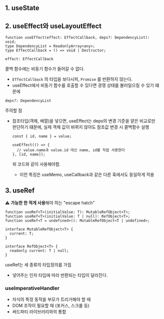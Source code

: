 ## 1. useState

## 2. useEffect와 useLayoutEffect

```tsx
function useEffect(effect: EffectCallback, deps?: DependencyList): void;
type DependencyList = ReadonlyArray<any>;
type EffectCallback = () => void | Destructor;
```

`effect: EffectCallback`

콜백 함수에는 비동기 함수가 들어갈 수 없다. 

- `EffectCallback` 의 타입을 보다시피, `Promise` 를 반환하지 않는다.
- useEffect에서 비동기 함수를 호출할 수 있다면 경쟁 상태를 불러일으킬 수 있기 떄문에

`deps?: DependencyList`

주의할 점

- 참조타입(객체, 배열)을 넣으면, useEffect는 deps의 변경 기준을 얕은 비교로만 판단하기 떄문에, 실제 객체 값이 바뀌지 않아도 참조값 변경 시 콜백함수 실행
    
    ```tsx
    const { id, name } = value;
    
    useEffect(() => {
      // value.name과 value.id 대신 name, id를 직접 사용한다
    }, [id, name]);
    ```
    
    위 코드와 같이 사용해야함.
    
    - 이런 특징은 useMemo, useCallback과 같은 다른 훅에서도 동일하게 적용

## 3. useRef

<aside>

⚠️ **가능한 한 적게 사용**해야 하는 "escape hatch"

</aside>

```tsx
function useRef<T>(initialValue: T): MutableRefObject<T>;
function useRef<T>(initialValue: T | null): RefObject<T>;
function useRef<T = undefined>(): MutableRefObject<T | undefined>;

interface MutableRefObject<T> {
  current: T;
}

interface RefObject<T> {
  readonly current: T | null;
}
```

useRef는 세 종류의 타입정의를 가짐

- 넣어주는 인자 타입에 따라 반환되는 타입이 달라진다.

### useImperativeHandler

- 자식의 특정 동작을 부모가 트리거해야 할 때
- DOM 조작이 필요할 때 (포커스, 스크롤 등)
- 써드파티 라이브러리와의 통합
